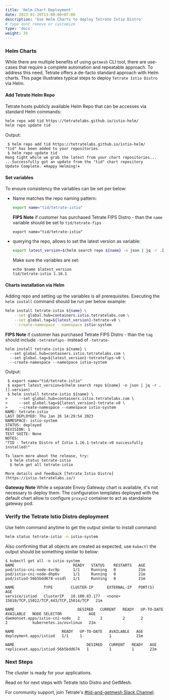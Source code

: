 ```yaml
---
title: 'Helm Chart Deployment'
date: 2023-01-26T13:00:00+07:00
description: 'Use Helm Charts to deploy Tetrate Istio Distro'
# type dont remove or customize
type: 'docs'
weight: 35
---
```


### Helm Charts

While there are multiple benefits of using `getmesh` CLI tool, there are use-cases that require a complete automation and repeatable approach. To address this need, Tetrate offers a de-facto standard approach with Helm charts. This page illustrates typical steps to deploy `Tetrate Istio Distro` via Helm.

#### Add Tetrate Helm Repo

Tetrate hosts publicly available Helm Repo that can be accesses via standard Helm commands:

```bash
helm repo add tid https://tetratelabs.github.io/istio-helm/
helm repo update tid
```

  Output:
  
  ```pre
   $ helm repo add tid https://tetratelabs.github.io/istio-helm/
  "tid" has been added to your repositories
   $ helm repo update tid
  Hang tight while we grab the latest from your chart repositories...
  ...Successfully got an update from the "tid" chart repository
  Update Complete. ⎈Happy Helming!⎈
  ```

#### Set variables

To ensure consistency the variables can be set per below:

- Name matches the repo naming pattern:

  ```bash
  export name="tid/tetrate-istio"
  ```

  __FIPS Note__
  if customer has purchased Tetrate FIPS Distro - than the `name` variable should be set to `tid/tetrate-fips`
  
  ```pre
  export name="tid/tetrate-istio"
  ```

- querying the repo, allows to set the latest version as variable:

  ```bash
  export latest_version=$(helm search repo ${name} -o json | jq -r .[].version)
  ```
  
  Make sure the variables are set:

  ```pre
  echo $name $latest_version
  tid/tetrate-istio 1.16.1
  ```

#### Charts installation via Helm

Adding repo and setting up the variables is all prerequisites. Executing the `helm install` command should be run per below example:

```bash
helm install tetrate-istio ${name} \
    --set global.hub=containers.istio.tetratelabs.com \
    --set global.tag=${latest_version}-tetrate-v0 \
    --create-namespace --namespace istio-system
```

__FIPS Note__
  if customer has purchased Tetrate FIPS Distro - than the `tag` should include `-tetratefips-` instead of `-tetrate-`

  ```pre
  helm install tetrate-istio ${name} \
    --set global.hub=containers.istio.tetratelabs.com \
    --set global.tag=${latest_version}-tetratefips-v0 \
    --create-namespace --namespace istio-system
  ```

Output:

```pre
 $ export name="tid/tetrate-istio"
 $ export latest_version=$(helm search repo ${name} -o json | jq -r .[].version)
 $ helm install tetrate-istio ${name} \
>     --set global.hub=containers.istio.tetratelabs.com \
>     --set global.tag=${latest_version}-tetrate-v0 \
>     --create-namespace --namespace istio-system
NAME: tetrate-istio
LAST DEPLOYED: Thu Jan 26 14:29:54 2023
NAMESPACE: istio-system
STATUS: deployed
REVISION: 1
TEST SUITE: None
NOTES:
"TID - Tetrate Distro of Istio 1.16.1-tetrate-v0 successfully installed!"

To learn more about the release, try:
  $ helm status tetrate-istio
  $ helm get all tetrate-istio

More details and feedback [Tetrate Istio Distro](https://istio.tetratelabs.io/)
```

__Gateway Note__ While a separate Envoy Gateway chart is available, it's not necessary to deploy them. The configuration templates deployed with the default chart allow to configure `proxyv2` container to act as standalone gateway pod.

### Verify the Tetrate Istio Distro deployment

Use helm command anytime to get the output similar to install command:

```bash
helm status tetrate-istio -n istio-system
```

Also confirming that all objects are created as expected, use `kubectl` the output should be something similar to below:

```pre
$ kubectl get all -n istio-system
NAME                          READY   STATUS    RESTARTS   AGE
pod/istio-cni-node-4vc9p      1/1     Running   0          21m
pod/istio-cni-node-dhp6v      1/1     Running   0          21m
pod/istiod-56b5bdd674-vssdl   1/1     Running   0          21m

NAME             TYPE        CLUSTER-IP      EXTERNAL-IP   PORT(S)                                 AGE
service/istiod   ClusterIP   10.100.83.177   <none>        15010/TCP,15012/TCP,443/TCP,15014/TCP   21m

NAME                            DESIRED   CURRENT   READY   UP-TO-DATE   AVAILABLE   NODE SELECTOR            AGE
daemonset.apps/istio-cni-node   2         2         2       2            2           kubernetes.io/os=linux   21m

NAME                     READY   UP-TO-DATE   AVAILABLE   AGE
deployment.apps/istiod   1/1     1            1           21m

NAME                                DESIRED   CURRENT   READY   AGE
replicaset.apps/istiod-56b5bdd674   1         1         1       21m
```

### Next Steps

The cluster is ready for your applications.

Read on for next steps with Tetrate Istio Distro and GetMesh.

For community support, join Tetrate's [#tid-and-getmesh Slack Channel](https://tetr8.io/tetrate-community).
